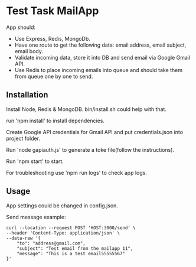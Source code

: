 # Test Task MailApp

App should:

* Use Express, Redis, MongoDb.
* Have one route to get the following data: email address, email subject, email body.
* Validate incoming data, store it into DB and send email via Google Gmail API.
* Use Redis to place incoming emails into queue and should take them from queue one by one to send.


## Installation

Install Node, Redis & MongoDB.
bin/install.sh could help with that.

run 'npm install' to install dependencies.

Create Google API credentials for Gmail API and put credentials.json into project folder.

Run 'node gapiauth.js' to generate a toke file(follow the instructions).

Run 'npm start' to start.

For troubleshooting use 'npm run logs' to check app logs.

## Usage

App settings could be changed in config.json.

Send message example:

```
curl --location --request POST 'HOST:3000/send' \
--header 'Content-Type: application/json' \
--data-raw '{
    "to": "address@gmail.com",
    "subject": "Test email from the mailapp 11",
    "message": "This is a test email55555567"
}'
```
